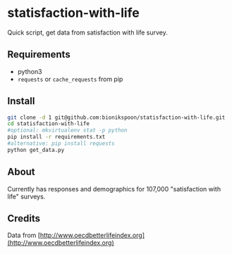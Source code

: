 # statisfaction-with-life
Quick script, get data from satisfaction with life survey.

## Requirements

- python3
- `requests` or `cache_requests` from pip

## Install

```sh
git clone -d 1 git@github.com:bionikspoon/statisfaction-with-life.git
cd statisfaction-with-life
#optional: mkvirtualenv stat -p python
pip install -r requirements.txt
#alternative: pip install requests
python get_data.py
```


## About

Currently has responses and demographics for 107,000 "satisfaction with life" surveys.


## Credits

Data from [http://www.oecdbetterlifeindex.org](http://www.oecdbetterlifeindex.org)